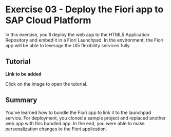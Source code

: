 # Exercise 03 - Deploy the Fiori app to SAP Cloud Platform

In this exercise, you'll deploy the web app to the HTML5 Application Repository and embed it in a Fiori Launchpad. In the environment, the Fiori app will be able to leverage the  UI5 flexibility services fully.

## Tutorial

**Link to be added**

Click on the image to open the tutorial.



## Summary
You've learned how to bundle the Fiori app to link it to the launchpad service. For deployment, you cloned a sample project and replaced another web app with this bundled app. In the end, you were able to make personalization changes to the Fiori application.